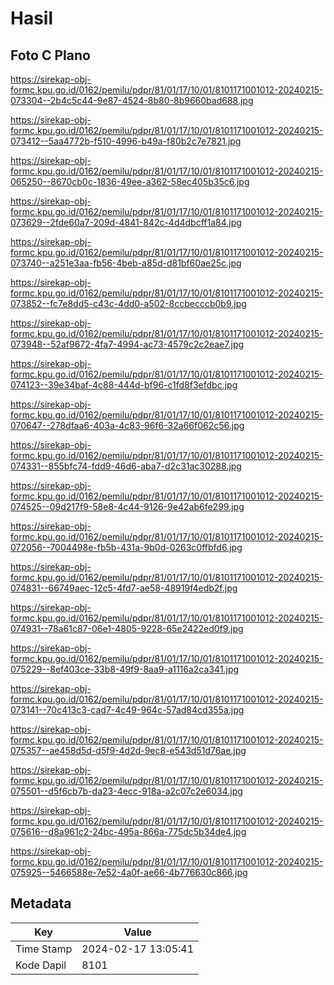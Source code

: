 # Hasil

## Foto C Plano

https://sirekap-obj-formc.kpu.go.id/0162/pemilu/pdpr/81/01/17/10/01/8101171001012-20240215-073304--2b4c5c44-9e87-4524-8b80-8b9660bad688.jpg

https://sirekap-obj-formc.kpu.go.id/0162/pemilu/pdpr/81/01/17/10/01/8101171001012-20240215-073412--5aa4772b-f510-4996-b49a-f80b2c7e7821.jpg

https://sirekap-obj-formc.kpu.go.id/0162/pemilu/pdpr/81/01/17/10/01/8101171001012-20240215-065250--8670cb0c-1836-49ee-a362-58ec405b35c6.jpg

https://sirekap-obj-formc.kpu.go.id/0162/pemilu/pdpr/81/01/17/10/01/8101171001012-20240215-073629--2fde60a7-209d-4841-842c-4d4dbcff1a84.jpg

https://sirekap-obj-formc.kpu.go.id/0162/pemilu/pdpr/81/01/17/10/01/8101171001012-20240215-073740--a251e3aa-fb56-4beb-a85d-d81bf60ae25c.jpg

https://sirekap-obj-formc.kpu.go.id/0162/pemilu/pdpr/81/01/17/10/01/8101171001012-20240215-073852--fc7e8dd5-c43c-4dd0-a502-8ccbecccb0b9.jpg

https://sirekap-obj-formc.kpu.go.id/0162/pemilu/pdpr/81/01/17/10/01/8101171001012-20240215-073948--52af9672-4fa7-4994-ac73-4579c2c2eae7.jpg

https://sirekap-obj-formc.kpu.go.id/0162/pemilu/pdpr/81/01/17/10/01/8101171001012-20240215-074123--39e34baf-4c88-444d-bf96-c1fd8f3efdbc.jpg

https://sirekap-obj-formc.kpu.go.id/0162/pemilu/pdpr/81/01/17/10/01/8101171001012-20240215-070647--278dfaa6-403a-4c83-96f6-32a66f062c56.jpg

https://sirekap-obj-formc.kpu.go.id/0162/pemilu/pdpr/81/01/17/10/01/8101171001012-20240215-074331--855bfc74-fdd9-46d6-aba7-d2c31ac30288.jpg

https://sirekap-obj-formc.kpu.go.id/0162/pemilu/pdpr/81/01/17/10/01/8101171001012-20240215-074525--09d217f9-58e8-4c44-9126-9e42ab6fe299.jpg

https://sirekap-obj-formc.kpu.go.id/0162/pemilu/pdpr/81/01/17/10/01/8101171001012-20240215-072056--7004498e-fb5b-431a-9b0d-0263c0ffbfd6.jpg

https://sirekap-obj-formc.kpu.go.id/0162/pemilu/pdpr/81/01/17/10/01/8101171001012-20240215-074831--66749aec-12c5-4fd7-ae58-48919f4edb2f.jpg

https://sirekap-obj-formc.kpu.go.id/0162/pemilu/pdpr/81/01/17/10/01/8101171001012-20240215-074931--78a61c87-06e1-4805-9228-65e2422ed0f9.jpg

https://sirekap-obj-formc.kpu.go.id/0162/pemilu/pdpr/81/01/17/10/01/8101171001012-20240215-075229--8ef403ce-33b8-49f9-8aa9-a1116a2ca341.jpg

https://sirekap-obj-formc.kpu.go.id/0162/pemilu/pdpr/81/01/17/10/01/8101171001012-20240215-073141--70c413c3-cad7-4c49-964c-57ad84cd355a.jpg

https://sirekap-obj-formc.kpu.go.id/0162/pemilu/pdpr/81/01/17/10/01/8101171001012-20240215-075357--ae458d5d-d5f9-4d2d-9ec8-e543d51d76ae.jpg

https://sirekap-obj-formc.kpu.go.id/0162/pemilu/pdpr/81/01/17/10/01/8101171001012-20240215-075501--d5f6cb7b-da23-4ecc-918a-a2c07c2e6034.jpg

https://sirekap-obj-formc.kpu.go.id/0162/pemilu/pdpr/81/01/17/10/01/8101171001012-20240215-075616--d8a961c2-24bc-495a-866a-775dc5b34de4.jpg

https://sirekap-obj-formc.kpu.go.id/0162/pemilu/pdpr/81/01/17/10/01/8101171001012-20240215-075925--5466588e-7e52-4a0f-ae66-4b776630c866.jpg


## Metadata

| Key        | Value               |
| ---------- | ------------------- |
| Time Stamp | 2024-02-17 13:05:41 |
| Kode Dapil | 8101                |



